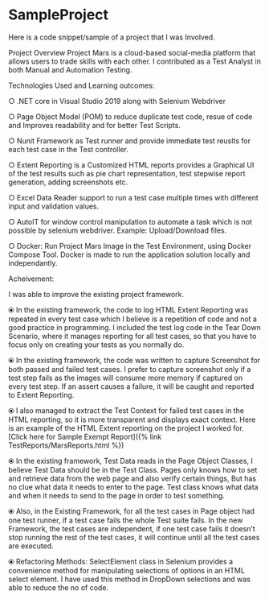 # SampleProject

Here is a code snippet/sample of a project that I was Involved.

Project Overview
Project Mars is a cloud-based social-media platform that allows users to trade skills with each other. I contributed as a Test Analyst in both Manual and Automation Testing. 

Technologies Used and Learning outcomes: 

○ .NET core in Visual Studio 2019 along with Selenium Webdriver

○ Page Object Model (POM) to reduce duplicate test code, resue of code and Improves readability and for better Test Scripts.

○ Nunit Framework as Test runner and provide immediate test reuslts for each test case in the Test controller. 

○ Extent Reporting is a Customized HTML reports provides a Graphical UI of the test results such as pie chart representation, test stepwise report generation, adding screenshots etc. 

○ Excel Data Reader support to run a test case multiple times with different input and validation values.

○ AutoIT for window control manipulation to automate a task which is not possible by selenium webdriver. Example: Upload/Download files.

○ Docker: Run Project Mars Image in the Test Environment, using Docker Compose Tool. Docker is made to run the application solution locally and independantly. 

Acheivement:

I was able to improve the existing project framework. 

⦿ In the existing framework, the code to log HTML Extent Reporting was repeated in every test case  which I believe is a repetition of code and not a good practice in programming. I included the test log code in the Tear Down Scenario, where it manages reporting for all test cases, so that you have to focus only on creating your tests as you normally do.
	
⦿ In the existing framework, the code was written to capture Screenshot for both passed and failed test cases. I prefer to capture screenshot only if a test step fails as the images will consume more memory if captured on every test step. If an assert causes a failure, it will be caught and reported to Extent Reporting. 

⦿ I also managed to extract the Test Context for failed test cases in the HTML reporting, so it is more transparent and displays exact context.  Here is an example of the HTML Extent reporting on the project I worked for. 
[Click here for Sample Exempt Report]({% link TestReports/MarsReports.html %})
  
⦿ In the existing framework, Test Data reads in  the Page Object Classes, I believe Test Data should be in the Test Class. Pages only knows how to set and retrieve data from the web page and also verify certain things, But has no clue what data it needs to enter to the page. Test class knows what data and when it needs to send to the page in order to test something. 

⦿ Also, in the Existing Framework, for all the test cases in Page object had one test runner, if a test case fails the whole Test suite fails. In the new Framework, the test cases are independent, if one test case fails it doesn’t stop running the rest of the test cases, it will continue until all the test cases are executed.  

⦿ Refactoring Methods: 
SelectElement class in Selenium provides a convenience method for manipulating selections of options in an HTML select element. I have used this method in DropDown selections and was able to reduce the no of code. 
